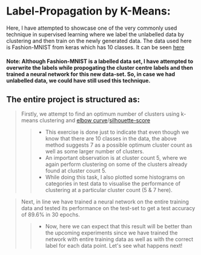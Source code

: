 # Label-Propagation by K-Means:
Here, I have attempted to showcase one of the very commonly used technique in supervised learning where we label the unlabelled data by clustering and then train on the newly generated data. The data used here is Fashion-MNIST from keras which has 10 classes. It can be seen [here](https://keras.io/api/datasets/fashion_mnist/)

#### Note: Although Fashion-MNIST is a labelled data set, I have attempted to overwrite the labels while propogating the cluster centre labels and then trained a neural network for this new data-set. So, in case we had unlabelled data, we could have still used this technique.

## The entire project is structured as:
> Firstly, we attempt to find an optimum number of clusters using k-means clustering and [elbow curve](https://www.analyticsvidhya.com/blog/2021/01/in-depth-intuition-of-k-means-clustering-algorithm-in-machine-learning/)/[silhouette-score](https://scikit-learn.org/stable/auto_examples/cluster/plot_kmeans_silhouette_analysis.html)
>> * This exercise is done just to indicate that even though we know that there are 10 classes in the data, the above method suggests 7 as a possible optimum cluster count as well as some larger number of clusters.
>> * An important observation is at cluster count 5, where we again perform clustering on some of the clusters already found at cluster count 5.
>> * While doing this task, I also plotted some histograms on categories in test data to visualise the performance of clustering at a particular cluster count (5 & 7 here).

> Next, in line we have trained a neural network on the entire training data and tested its performance on the test-set to get a test accuracy of 89.6% in 30 epochs. 
>>  * Now, here we can expect that this result will be better than the upcoming experiments since we have trained the network with entire training data as well as with the correct label for each data point. Let's see what happens next!
